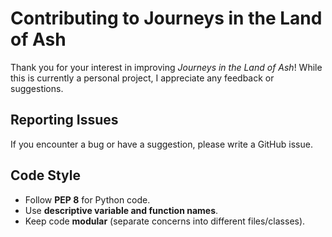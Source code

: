 # Contributing to Journeys in the Land of Ash

Thank you for your interest in improving *Journeys in the Land of Ash*! While this is currently a personal project, I appreciate any feedback or suggestions.

## Reporting Issues
If you encounter a bug or have a suggestion, please write a GitHub issue.

## Code Style
- Follow **PEP 8** for Python code.
- Use **descriptive variable and function names**.
- Keep code **modular** (separate concerns into different files/classes).
